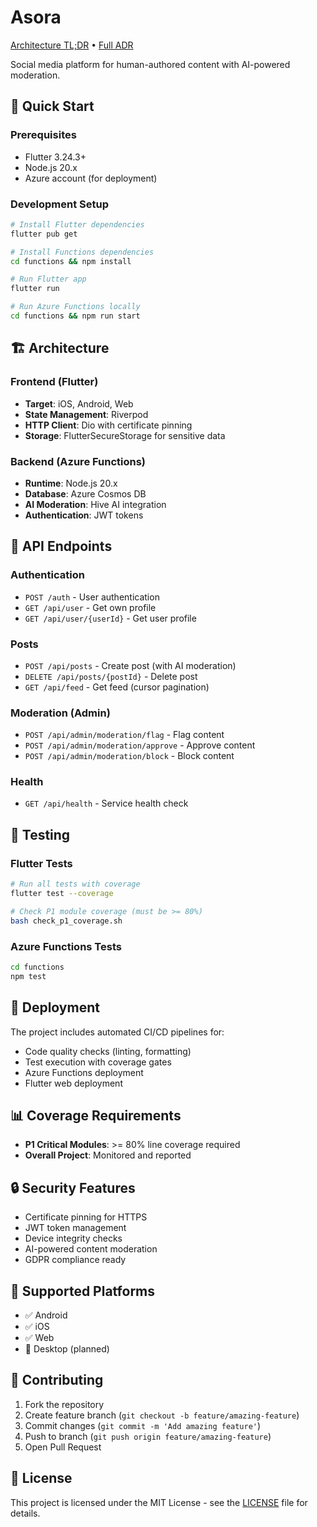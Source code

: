 # Asora

[Architecture TL;DR](docs/ADR_001_TLDR.md) • [Full ADR](docs/adr_001_overall_architecture_roadmap.md)

Social media platform for human-authored content with AI-powered moderation.

## 🚀 Quick Start

### Prerequisites
- Flutter 3.24.3+
- Node.js 20.x
- Azure account (for deployment)

### Development Setup

```bash
# Install Flutter dependencies
flutter pub get

# Install Functions dependencies
cd functions && npm install

# Run Flutter app
flutter run

# Run Azure Functions locally
cd functions && npm run start
```

## 🏗️ Architecture

### Frontend (Flutter)
- **Target**: iOS, Android, Web
- **State Management**: Riverpod
- **HTTP Client**: Dio with certificate pinning
- **Storage**: FlutterSecureStorage for sensitive data

### Backend (Azure Functions)
- **Runtime**: Node.js 20.x
- **Database**: Azure Cosmos DB
- **AI Moderation**: Hive AI integration
- **Authentication**: JWT tokens

## 📡 API Endpoints

### Authentication
- `POST /auth` - User authentication
- `GET /api/user` - Get own profile
- `GET /api/user/{userId}` - Get user profile

### Posts
- `POST /api/posts` - Create post (with AI moderation)
- `DELETE /api/posts/{postId}` - Delete post
- `GET /api/feed` - Get feed (cursor pagination)

### Moderation (Admin)
- `POST /api/admin/moderation/flag` - Flag content
- `POST /api/admin/moderation/approve` - Approve content
- `POST /api/admin/moderation/block` - Block content

### Health
- `GET /api/health` - Service health check

## 🧪 Testing

### Flutter Tests
```bash
# Run all tests with coverage
flutter test --coverage

# Check P1 module coverage (must be >= 80%)
bash check_p1_coverage.sh
```

### Azure Functions Tests
```bash
cd functions
npm test
```

## 🚀 Deployment

The project includes automated CI/CD pipelines for:
- Code quality checks (linting, formatting)
- Test execution with coverage gates
- Azure Functions deployment
- Flutter web deployment

## 📊 Coverage Requirements
- **P1 Critical Modules**: >= 80% line coverage required
- **Overall Project**: Monitored and reported

## 🔒 Security Features
- Certificate pinning for HTTPS
- JWT token management
- Device integrity checks
- AI-powered content moderation
- GDPR compliance ready

## 📱 Supported Platforms
- ✅ Android
- ✅ iOS  
- ✅ Web
- 🔄 Desktop (planned)

## 🤝 Contributing

1. Fork the repository
2. Create feature branch (`git checkout -b feature/amazing-feature`)
3. Commit changes (`git commit -m 'Add amazing feature'`)
4. Push to branch (`git push origin feature/amazing-feature`)
5. Open Pull Request

## 📄 License

This project is licensed under the MIT License - see the [LICENSE](LICENSE) file for details.
